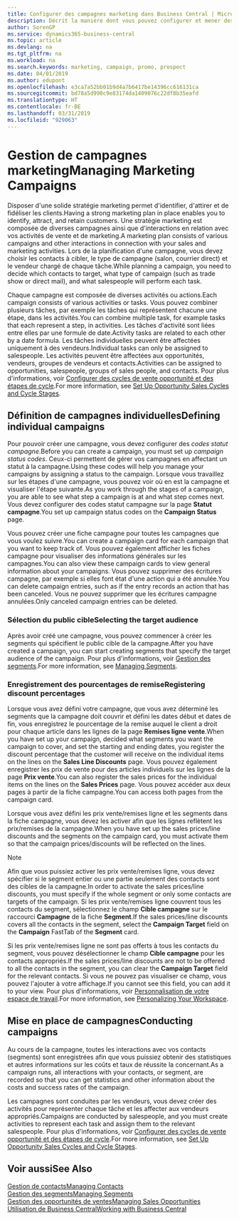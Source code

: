```yaml
---
title: Configurer des campagnes marketing dans Business Central | Microsoft Docs
description: Décrit la manière dont vous pouvez configurer et mener des campagnes marketing dans Business Central afin de vous aider à identifier et attirer des prospects et à fidéliser les clients.
author: SorenGP
ms.service: dynamics365-business-central
ms.topic: article
ms.devlang: na
ms.tgt_pltfrm: na
ms.workload: na
ms.search.keywords: marketing, campaign, promo, prospect
ms.date: 04/01/2019
ms.author: edupont
ms.openlocfilehash: e3ca7a52bb01b9d4a7b6417be14396cc616131ca
ms.sourcegitcommit: bd78a5d990c9e83174da1409076c22df8b35eafd
ms.translationtype: HT
ms.contentlocale: fr-BE
ms.lasthandoff: 03/31/2019
ms.locfileid: "929063"
---
```

# <a name="managing-marketing-campaigns"></a><span data-ttu-id="f1118-103">Gestion de campagnes marketing</span><span class="sxs-lookup"><span data-stu-id="f1118-103">Managing Marketing Campaigns</span></span>
<span data-ttu-id="f1118-104">Disposer d'une solide stratégie marketing permet d'identifier, d'attirer et de fidéliser les clients.</span><span class="sxs-lookup"><span data-stu-id="f1118-104">Having a strong marketing plan in place enables you to identify, attract, and retain customers.</span></span> <span data-ttu-id="f1118-105">Une stratégie marketing est composée de diverses campagnes ainsi que d'interactions en relation avec vos activités de vente et de marketing.</span><span class="sxs-lookup"><span data-stu-id="f1118-105">A marketing plan consists of various campaigns and other interactions in connection with your sales and marketing activities.</span></span> <span data-ttu-id="f1118-106">Lors de la planification d'une campagne, vous devez choisir les contacts à cibler, le type de campagne (salon, courrier direct) et le vendeur chargé de chaque tâche.</span><span class="sxs-lookup"><span data-stu-id="f1118-106">While planning a campaign, you need to decide which contacts to target, what type of campaign (such as trade show or direct mail), and what salespeople will perform each task.</span></span>

<span data-ttu-id="f1118-107">Chaque campagne est composée de diverses activités ou actions.</span><span class="sxs-lookup"><span data-stu-id="f1118-107">Each campaign consists of various activities or tasks.</span></span> <span data-ttu-id="f1118-108">Vous pouvez combiner plusieurs tâches, par exemple les tâches qui représentent chacune une étape, dans les activités.</span><span class="sxs-lookup"><span data-stu-id="f1118-108">You can combine multiple task, for example tasks that each represent a step, in activities.</span></span> <span data-ttu-id="f1118-109">Les tâches d'activité sont liées entre elles par une formule de date.</span><span class="sxs-lookup"><span data-stu-id="f1118-109">Activity tasks are related to each other by a date formula.</span></span> <span data-ttu-id="f1118-110">Les tâches individuelles peuvent être affectées uniquement à des vendeurs.</span><span class="sxs-lookup"><span data-stu-id="f1118-110">Individual tasks can only be assigned to salespeople.</span></span> <span data-ttu-id="f1118-111">Les activités peuvent être affectées aux opportunités, vendeurs, groupes de vendeurs et contacts.</span><span class="sxs-lookup"><span data-stu-id="f1118-111">Activities can be assigned to opportunities, salespeople, groups of sales people, and contacts.</span></span> <span data-ttu-id="f1118-112">Pour plus d'informations, voir [Configurer des cycles de vente opportunité et des étapes de cycle](marketing-how-setup-opportunity-sales-cycles-stages.md).</span><span class="sxs-lookup"><span data-stu-id="f1118-112">For more information, see [Set Up Opportunity Sales Cycles and Cycle Stages](marketing-how-setup-opportunity-sales-cycles-stages.md).</span></span>

## <a name="defining-individual-campaigns"></a><span data-ttu-id="f1118-113">Définition de campagnes individuelles</span><span class="sxs-lookup"><span data-stu-id="f1118-113">Defining individual campaigns</span></span>
<span data-ttu-id="f1118-114">Pour pouvoir créer une campagne, vous devez configurer des *codes statut campagne*.</span><span class="sxs-lookup"><span data-stu-id="f1118-114">Before you can create a campaign, you must set up *campaign status codes*.</span></span> <span data-ttu-id="f1118-115">Ceux-ci permettent de gérer vos campagnes en affectant un statut à la campagne.</span><span class="sxs-lookup"><span data-stu-id="f1118-115">Using these codes will help you manage your campaigns by assigning a status to the campaign.</span></span> <span data-ttu-id="f1118-116">Lorsque vous travaillez sur les étapes d'une campagne, vous pouvez voir où en est la campagne et visualiser l'étape suivante.</span><span class="sxs-lookup"><span data-stu-id="f1118-116">As you work through the stages of a campaign, you are able to see what step a campaign is at and what step comes next.</span></span> <span data-ttu-id="f1118-117">Vous devez configurer des codes statut campagne sur la page **Statut campagne**.</span><span class="sxs-lookup"><span data-stu-id="f1118-117">You set up campaign status codes on the **Campaign Status** page.</span></span>

<span data-ttu-id="f1118-118">Vous pouvez créer une fiche campagne pour toutes les campagnes que vous voulez suivre.</span><span class="sxs-lookup"><span data-stu-id="f1118-118">You can create a campaign card for each campaign that you want to keep track of.</span></span> <span data-ttu-id="f1118-119">Vous pouvez également afficher les fiches campagne pour visualiser des informations générales sur les campagnes.</span><span class="sxs-lookup"><span data-stu-id="f1118-119">You can also view these campaign cards to view general information about your campaigns.</span></span>
<span data-ttu-id="f1118-120">Vous pouvez supprimer des écritures campagne, par exemple si elles font état d'une action qui a été annulée.</span><span class="sxs-lookup"><span data-stu-id="f1118-120">You can delete campaign entries, such as if the entry records an action that has been canceled.</span></span> <span data-ttu-id="f1118-121">Vous ne pouvez supprimer que les écritures campagne annulées.</span><span class="sxs-lookup"><span data-stu-id="f1118-121">Only canceled campaign entries can be deleted.</span></span>

### <a name="selecting-the-target-audience"></a><span data-ttu-id="f1118-122">Sélection du public cible</span><span class="sxs-lookup"><span data-stu-id="f1118-122">Selecting the target audience</span></span>
<span data-ttu-id="f1118-123">Après avoir créé une campagne, vous pouvez commencer à créer les segments qui spécifient le public cible de la campagne.</span><span class="sxs-lookup"><span data-stu-id="f1118-123">After you have created a campaign, you can start creating segments that specify the target audience of the campaign.</span></span> <span data-ttu-id="f1118-124">Pour plus d'informations, voir [Gestion des segments](marketing-segments.md).</span><span class="sxs-lookup"><span data-stu-id="f1118-124">For more information, see [Managing Segments](marketing-segments.md).</span></span>

### <a name="registering-discount-percentages"></a><span data-ttu-id="f1118-125">Enregistrement des pourcentages de remise</span><span class="sxs-lookup"><span data-stu-id="f1118-125">Registering discount percentages</span></span>
<span data-ttu-id="f1118-126">Lorsque vous avez défini votre campagne, que vous avez déterminé les segments que la campagne doit couvrir et défini les dates début et dates de fin, vous enregistrez le pourcentage de la remise auquel le client a droit pour chaque article dans les lignes de la page **Remises ligne vente**.</span><span class="sxs-lookup"><span data-stu-id="f1118-126">When you have set up your campaign, decided what segments you want the campaign to cover, and set the starting and ending dates, you register the discount percentage that the customer will receive on the individual items on the lines on the **Sales Line Discounts** page.</span></span> <span data-ttu-id="f1118-127">Vous pouvez également enregistrer les prix de vente pour des articles individuels sur les lignes de la page **Prix vente**.</span><span class="sxs-lookup"><span data-stu-id="f1118-127">You can also register the sales prices for the individual items on the lines on the **Sales Prices** page.</span></span> <span data-ttu-id="f1118-128">Vous pouvez accéder aux deux pages à partir de la fiche campagne.</span><span class="sxs-lookup"><span data-stu-id="f1118-128">You can access both pages from the campaign card.</span></span>

 <span data-ttu-id="f1118-129">Lorsque vous avez défini les prix vente/remises ligne et les segments dans la fiche campagne, vous devez les activer afin que les lignes reflètent les prix/remises de la campagne.</span><span class="sxs-lookup"><span data-stu-id="f1118-129">When you have set up the sales prices/line discounts and the segments on the campaign card, you must activate them so that the campaign prices/discounts will be reflected on the lines.</span></span>

> [!NOTE]  
>   <span data-ttu-id="f1118-130">Afin que vous puissiez activer les prix vente/remises ligne, vous devez spécifier si le segment entier ou une partie seulement des contacts sont des cibles de la campagne.</span><span class="sxs-lookup"><span data-stu-id="f1118-130">In order to activate the sales prices/line discounts, you must specify if the whole segment or only some contacts are targets of the campaign.</span></span> <span data-ttu-id="f1118-131">Si les prix vente/remises ligne couvrent tous les contacts du segment, sélectionnez le champ **Cible campagne** sur le raccourci **Campagne** de la fiche **Segment**.</span><span class="sxs-lookup"><span data-stu-id="f1118-131">If the sales prices/line discounts covers all the contacts in the segment, select the **Campaign Target** field on the **Campaign** FastTab of the **Segment** card.</span></span>

<span data-ttu-id="f1118-132">Si les prix vente/remises ligne ne sont pas offerts à tous les contacts du segment, vous pouvez désélectionner le champ **Cible campagne** pour les contacts appropriés.</span><span class="sxs-lookup"><span data-stu-id="f1118-132">If the sales prices/line discounts are not to be offered to all the contacts in the segment, you can clear the **Campaign Target** field for the relevant contacts.</span></span> <span data-ttu-id="f1118-133">Si vous ne pouvez pas visualiser ce champ, vous pouvez l'ajouter à votre affichage.</span><span class="sxs-lookup"><span data-stu-id="f1118-133">If you cannot see this field, you can add it to your view.</span></span> <span data-ttu-id="f1118-134">Pour plus d'informations, voir [Personnalisation de votre espace de travail](ui-personalization-user.md).</span><span class="sxs-lookup"><span data-stu-id="f1118-134">For more information, see [Personalizing Your Workspace](ui-personalization-user.md).</span></span>

## <a name="conducting-campaigns"></a><span data-ttu-id="f1118-135">Mise en place de campagnes</span><span class="sxs-lookup"><span data-stu-id="f1118-135">Conducting campaigns</span></span>
<span data-ttu-id="f1118-136">Au cours de la campagne, toutes les interactions avec vos contacts (segments) sont enregistrées afin que vous puissiez obtenir des statistiques et autres informations sur les coûts et taux de réussite la concernant.</span><span class="sxs-lookup"><span data-stu-id="f1118-136">As a campaign runs, all interactions with your contacts, or segment, are recorded so that you can get statistics and other information about the costs and success rates of the campaign.</span></span>

<span data-ttu-id="f1118-137">Les campagnes sont conduites par les vendeurs, vous devez créer des activités pour représenter chaque tâche et les affecter aux vendeurs appropriés.</span><span class="sxs-lookup"><span data-stu-id="f1118-137">Campaigns are conducted by salespeople, and you must create activities to represent each task and assign them to the relevant salespeople.</span></span> <span data-ttu-id="f1118-138">Pour plus d'informations, voir [Configurer des cycles de vente opportunité et des étapes de cycle](marketing-how-setup-opportunity-sales-cycles-stages.md).</span><span class="sxs-lookup"><span data-stu-id="f1118-138">For more information, see [Set Up Opportunity Sales Cycles and Cycle Stages](marketing-how-setup-opportunity-sales-cycles-stages.md).</span></span>

## <a name="see-also"></a><span data-ttu-id="f1118-139">Voir aussi</span><span class="sxs-lookup"><span data-stu-id="f1118-139">See Also</span></span>
[<span data-ttu-id="f1118-140">Gestion de contacts</span><span class="sxs-lookup"><span data-stu-id="f1118-140">Managing Contacts</span></span>](marketing-contacts.md)  
[<span data-ttu-id="f1118-141">Gestion des segments</span><span class="sxs-lookup"><span data-stu-id="f1118-141">Managing Segments</span></span>](marketing-segments.md)  
[<span data-ttu-id="f1118-142">Gestion des opportunités de ventes</span><span class="sxs-lookup"><span data-stu-id="f1118-142">Managing Sales Opportunities</span></span>](marketing-manage-sales-opportunities.md)  
[<span data-ttu-id="f1118-143">Utilisation de Business Central</span><span class="sxs-lookup"><span data-stu-id="f1118-143">Working with Business Central</span></span>](ui-work-product.md)  
